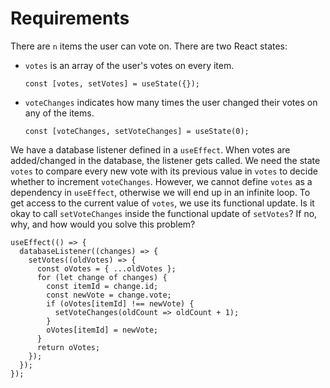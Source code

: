 # Requirements

There are `n` items the user can vote on.
There are two React states:

- `votes` is an array of the user's votes on every item.

  ```
  const [votes, setVotes] = useState({});
  ```

- `voteChanges` indicates how many times the user changed their votes on any of the items.
  ```
  const [voteChanges, setVoteChanges] = useState(0);
  ```

We have a database listener defined in a `useEffect`. When votes are added/changed in the database, the listener gets called. We need the state `votes` to compare every new vote with its previous value in `votes` to decide whether to increment `voteChanges`. However, we cannot define `votes` as a dependency in `useEffect`, otherwise we will end up in an infinite loop. To get access to the current value of `votes`, we use its functional update. Is it okay to call `setVoteChanges` inside the functional update of `setVotes`? If no, why, and how would you solve this problem?

```
useEffect(() => {
  databaseListener((changes) => {
    setVotes((oldVotes) => {
      const oVotes = { ...oldVotes };
      for (let change of changes) {
        const itemId = change.id;
        const newVote = change.vote;
        if (oVotes[itemId] !== newVote) {
          setVoteChanges(oldCount => oldCount + 1);
        }
        oVotes[itemId] = newVote;
      }
      return oVotes;
    });
  });
});
```
